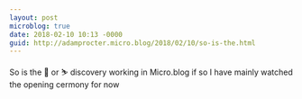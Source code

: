 ```yaml
---
layout: post
microblog: true
date: 2018-02-10 10:13 -0000
guid: http://adamprocter.micro.blog/2018/02/10/so-is-the.html
---
```

So is the 🎿 or ⛷ discovery working in Micro.blog if so I have mainly watched the opening cermony for now

